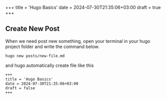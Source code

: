 +++
title = 'Hugo Basics'
date = 2024-07-30T21:35:06+03:00
draft = true
+++

## Create New Post
When we need post new something, open your terminal in your hugo project folder and write the command below.
```
hugo new posts/new-file.md
```
and hugo automatically create file like this
```
+++
title = 'Hugo Basics'
date = 2024-07-30T21:35:06+03:00
draft = false
+++
```